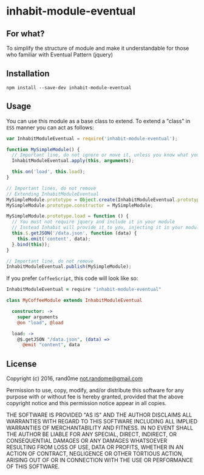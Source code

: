 # inhabit-module-eventual

## For what?
To simplify the structure of module and make it understandable for those who familiar with Eventual Pattern (jquery)

## Installation
    npm install --save-dev inhabit-module-eventual

## Usage
You can use this module as a base class to extend. To extend a "class" in `ES5` manner you can act as follows:
```javascript
var InhabitModuleEventual = require('inhabit-module-eventual');

function MySimpleModule() {
  // Important line, do not ignore or move it, unless you know what you do
  InhabitModuleEventual.apply(this, arguments);

  this.on('load', this.load);
}

// Important lines, do not remove
// Extending InhabitModuleEventual
MySimpleModule.prototype = Object.create(InhabitModuleEventual.prototype);
MySimpleModule.prototype.constructor = MySimpleModule;

MySimpleModule.prototype.load = function () {
  // You must not require jquery and include it in your module
  // Instead Inhabit will provide it to you, injecting it in your module under the hood
  this.$.getJSON('/data.json', function (data) {
    this.emit('content', data);
  }.bind(this));
}

// Important line, do not remove
InhabitModuleEventual.publish(MySimpleModule);
```

If you prefer `CoffeeScript`, this code will look like so:
```coffeescript
InhabitModuleEventual = require "inhabit-module-eventual"

class MyCoffeeModule extends InhabitModuleEventual

  constructor: ->
    super arguments
    @on "load", @load

  load: ->
    @$.getJSON "/data.json", (data) =>
      @emit "content", data
```

## License

Copyright (c) 2016, rand0me <not.randome@gmail.com>

Permission to use, copy, modify, and/or distribute this software for any
purpose with or without fee is hereby granted, provided that the above
copyright notice and this permission notice appear in all copies.

THE SOFTWARE IS PROVIDED "AS IS" AND THE AUTHOR DISCLAIMS ALL WARRANTIES
WITH REGARD TO THIS SOFTWARE INCLUDING ALL IMPLIED WARRANTIES OF
MERCHANTABILITY AND FITNESS. IN NO EVENT SHALL THE AUTHOR BE LIABLE FOR
ANY SPECIAL, DIRECT, INDIRECT, OR CONSEQUENTIAL DAMAGES OR ANY DAMAGES
WHATSOEVER RESULTING FROM LOSS OF USE, DATA OR PROFITS, WHETHER IN AN
ACTION OF CONTRACT, NEGLIGENCE OR OTHER TORTIOUS ACTION, ARISING OUT OF
OR IN CONNECTION WITH THE USE OR PERFORMANCE OF THIS SOFTWARE.
